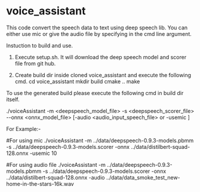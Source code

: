 # voice_assistant

This code convert the speech data to text using deep speech lib. You can either use mic or give the audio file by specifying in the cmd line argument.

Instuction to build and use.
1. Execute setup.sh. It will download the deep speech model and scorer file from git hub.

2. Create build dir inside cloned voice_assistant and execute the following cmd.
   cd voice_assistant
   mkdir build
   cmake ..
   make

To use the generated build please execute the following cmd in build dir itself.

./voiceAssistant -m <deepspeech_model_file> -s <deepspeech_scorer_file> --onnx <onnx_model_file> [-audio <audio_input_speech_file> or -usemic <duration>]

For Example:-

#For using mic
./voiceAssistant -m ../data/deepspeech-0.9.3-models.pbmm -s ../data/deepspeech-0.9.3-models.scorer -onnx ../data/distilbert-squad-128.onnx  -usemic 10

#For using audio file
./voiceAssistant -m ../data/deepspeech-0.9.3-models.pbmm -s ../data/deepspeech-0.9.3-models.scorer -onnx ../data/distilbert-squad-128.onnx  -audio ../data/data_smoke_test_new-home-in-the-stars-16k.wav
